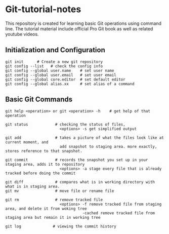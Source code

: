 # Git-tutorial-notes
This repository is created for learning basic Git operations using command line. The tutorial material include official Pro Git book as well as related youtube videos.

## Initialization and Configuration 
```
git init      # Create a new git repository
git config --list   # check the config info
git config --global user.name    # set user name
git config --global user.email   # set user email
git config --global core.editor  # set default editor
git config --global alias.xx     # set alias of a command
```
## Basic Git Commands
```
git help <operation> or git <operation> -h    # get help of that operation 

git status            # checking the status of files, 
                        <options> -s get simplified output
                        
git add               # takes a picture of what the files look like at current moment, and
                        add snapshot to staging area. more exactly, stores reference to that snapshot.

git commit            # records the snapshot you set up in your staging area, adds it to repository
                        <options> -a stage every file that is already tracked before doing the commit
                        
git diff              # compares what is in working directory with what is in staging area.
git mv                # move file or rename file

git rm                # remove tracked file 
                        <options> -f remove tracked file from staging area, and delete it from woking tree
                                  -cached remove tracked file from staging area but remain it in working tree
                                  
git log              # viewing the commit history
```
